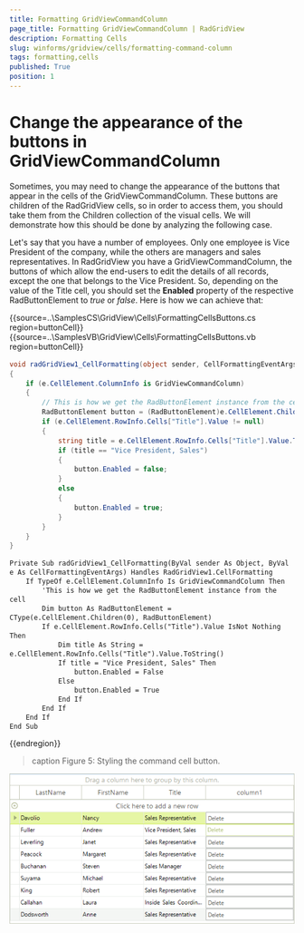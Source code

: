 ```yaml
---
title: Formatting GridViewCommandColumn
page_title: Formatting GridViewCommandColumn | RadGridView
description: Formatting Cells
slug: winforms/gridview/cells/formatting-command-column
tags: formatting,cells
published: True
position: 1
---
```

# Change the appearance of the buttons in GridViewCommandColumn  

Sometimes, you may need to change the appearance of the buttons that appear in the cells of the GridViewCommandColumn. These buttons are children of the RadGridView cells, so in order to access them, you should take them from the Children collection of the visual cells. We will demonstrate how this should be done by analyzing the following case.

Let's say that you have a number of employees. Only one employee is Vice President of the company, while the others are managers and sales representatives. In RadGridView you have a GridViewCommandColumn, the buttons of which allow the end-users to edit the details of all records, except the one that belongs to the Vice President. So, depending on the value of the Title cell, you should set the __Enabled__ property of the respective RadButtonElement to *true* or *false*. Here is how we can achieve that:

{{source=..\SamplesCS\GridView\Cells\FormattingCellsButtons.cs region=buttonCell}} 
{{source=..\SamplesVB\GridView\Cells\FormattingCellsButtons.vb region=buttonCell}} 

````C#
void radGridView1_CellFormatting(object sender, CellFormattingEventArgs e)
{
    if (e.CellElement.ColumnInfo is GridViewCommandColumn)
    {
        // This is how we get the RadButtonElement instance from the cell
        RadButtonElement button = (RadButtonElement)e.CellElement.Children[0];
        if (e.CellElement.RowInfo.Cells["Title"].Value != null)
        {
            string title = e.CellElement.RowInfo.Cells["Title"].Value.ToString();
            if (title == "Vice President, Sales")
            {
                button.Enabled = false;
            }
            else
            {
                button.Enabled = true;
            }
        }
    }
}

````
````VB.NET
Private Sub radGridView1_CellFormatting(ByVal sender As Object, ByVal e As CellFormattingEventArgs) Handles RadGridView1.CellFormatting
    If TypeOf e.CellElement.ColumnInfo Is GridViewCommandColumn Then
        'This is how we get the RadButtonElement instance from the cell
        Dim button As RadButtonElement = CType(e.CellElement.Children(0), RadButtonElement)
        If e.CellElement.RowInfo.Cells("Title").Value IsNot Nothing Then
            Dim title As String = e.CellElement.RowInfo.Cells("Title").Value.ToString()
            If title = "Vice President, Sales" Then
                button.Enabled = False
            Else
                button.Enabled = True
            End If
        End If
    End If
End Sub

````

{{endregion}} 

>caption Figure 5: Styling the command cell button. 

![gridview-cells-formatting-cells-command-cell 001](images/gridview-cells-formatting-cells-command-cell001.png)